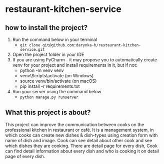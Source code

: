 # restaurant-kitchen-service

## how to install the project?

1. Run the command below in your terminal
   - `git clone git@github.com:darynka-h/restaurant-kitchen-service.git`
2.  Open the project folder in your IDE
3. If you are using PyCharm - it may propose you to automatically create venv for your project and install requirements in it, but if not:
   - python -m venv venv
   - venv\Scripts\activate (on Windows)
   - source venv/bin/activate (on macOS)
   - pip install -r requirements.txt
4. Run your server using the command below
   - `python manage.py runserver`
## What this project is about?
This project can improve the communication between cooks on the professional 
kitchen in restaurant or café. It is a management system, in which cooks can 
create new dishes & dish-types using creation form with name of dish and image.
Cook can see detail about other cook and see which dishes they are cooking. 
There are detail page for every dish, 
Cook can find detail information about every dish and who is cooking it on detail page of every dish. 
